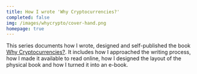 ```yaml
---
title: How I wrote 'Why Cryptocurrencies?'
completed: false
img: /images/whycrypto/cover-hand.png 
homepage: true
---
```


This series documents how I wrote, designed and self-published the book [Why Cryptocurrencies?][]. It includes how I approached the writing process, how I made it available to read online, how I designed the layout of the physical book and how I turned it into an e-book.

[Why Cryptocurrencies?]: https://whycryptocurrencies.com/ "Why Cryptocurrencies?"
